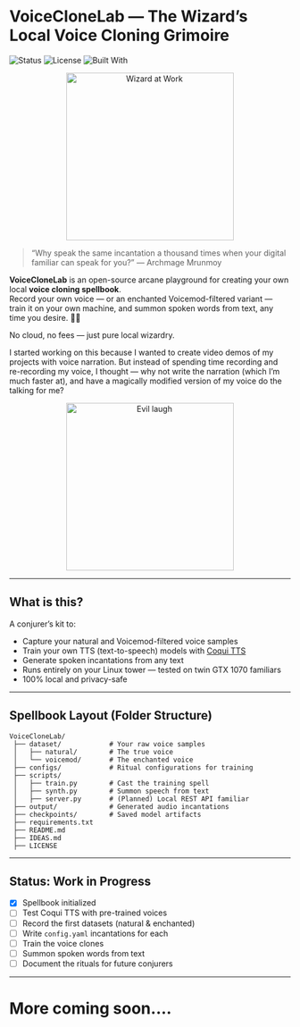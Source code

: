 # VoiceCloneLab — The Wizard’s Local Voice Cloning Grimoire

![Status](https://img.shields.io/badge/status-WIP-purple) ![License](https://img.shields.io/badge/license-MIT-green) ![Built With](https://img.shields.io/badge/built_with-Coqui%20TTS-blue)

<p align="center">
  <img src="https://media1.giphy.com/media/v1.Y2lkPTc5MGI3NjExdGE5czljamZpbDUzajI3aDJ3dGc5YXZxOWI0YWZuOTltdzYzaDBiaSZlcD12MV9pbnRlcm5hbF9naWZfYnlfaWQmY3Q9Zw/3QO7d0RBoxNd04ueF4/giphy.gif" alt="Wizard at Work" width="300"/>
</p>

> “Why speak the same incantation a thousand times when your digital familiar can speak for you?” — Archmage Mrunmoy

**VoiceCloneLab** is an open-source arcane playground for creating your own local **voice cloning spellbook**.  
Record your own voice — or an enchanted Voicemod-filtered variant — train it on your own machine, and summon spoken words from text, any time you desire. 🔮✨

No cloud, no fees — just pure local wizardry.

I started working on this because I wanted to create video demos of my projects with voice narration. But instead of spending time recording and re-recording my voice, I thought — why not write the narration (which I’m much faster at), and have a magically modified version of my voice do the talking for me? 
<p align="center">
  <img src="https://media2.giphy.com/media/v1.Y2lkPTc5MGI3NjExZWhreW01d2J0eTYzYWQyajI4eXRpdHZxOWRyOXlrenlyeWZyOWJqdiZlcD12MV9pbnRlcm5hbF9naWZfYnlfaWQmY3Q9Zw/3rgXBOmTlzyFCURutG/giphy.gif" alt="Evil laugh" width="300"/>
</p>


---

## What is this?

A conjurer’s kit to:
- Capture your natural and Voicemod-filtered voice samples
- Train your own TTS (text-to-speech) models with [Coqui TTS](https://github.com/coqui-ai/TTS)
- Generate spoken incantations from any text
- Runs entirely on your Linux tower — tested on twin GTX 1070 familiars
- 100% local and privacy-safe

---

## Spellbook Layout (Folder Structure)

```plaintext
VoiceCloneLab/
 ├── dataset/            # Your raw voice samples
 │   ├── natural/        # The true voice
 │   └── voicemod/       # The enchanted voice
 ├── configs/            # Ritual configurations for training
 ├── scripts/
 │   ├── train.py        # Cast the training spell
 │   ├── synth.py        # Summon speech from text
 │   ├── server.py       # (Planned) Local REST API familiar
 ├── output/             # Generated audio incantations
 ├── checkpoints/        # Saved model artifacts
 ├── requirements.txt
 ├── README.md
 ├── IDEAS.md
 ├── LICENSE
```

---

## Status: Work in Progress

- [x] Spellbook initialized
- [ ] Test Coqui TTS with pre-trained voices
- [ ] Record the first datasets (natural & enchanted)
- [ ] Write `config.yaml` incantations for each
- [ ] Train the voice clones
- [ ] Summon spoken words from text
- [ ] Document the rituals for future conjurers

---


# More coming soon....
